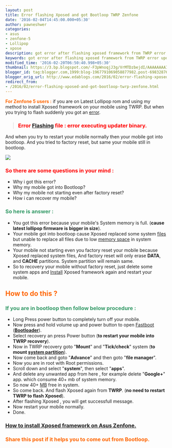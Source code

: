 ```yaml
---
layout: post
title: Error flashing Xposed and got Bootloop TWRP Zenfone
date: '2016-02-04T14:45:00.000+05:30'
author: pawneshwer
categories:
- asus
- zenfone-5
- Lollipop
- xpose
description: got error after flashing xposed framework from TWRP error updating system binary, got into bootloop after xposed failed to install through TWRP, recovery without reset
keywords: got error after flashing xposed framework from TWRP error updating system binary, got into bootloop after xposed failed to install through TWRP, recovery without reset
modified_time: '2016-02-20T06:50:40.998+05:30'
thumbnail: https://3.bp.blogspot.com/-F3pWnoqjJ3g/VrMTDzbejdI/AAAAAAAAIN8/rdlZVa-lZ_I/s72-c/11693041_852473011509890_599249428_n%2Bcopy.jpg
blogger_id: tag:blogger.com,1999:blog-1967791069058877982.post-6983287656675358096
blogger_orig_url: http://www.edablogs.com/2016/02/error-flashing-xposed-and-got-bootloop-twrp-zenfone.html
redirect_from:
- /2016/02/error-flashing-xposed-and-got-bootloop-twrp-zenfone.html
---
```


<span style="color: #ff6600;">**For Zenfone 5 users :**</span> if you are on Latest Lollipop rom and using my method to install Xposed framework on your mobile using TWRP. But when you trying to flash suddenly you got an [error](http://en.wikipedia.org/wiki/Error_%28baseball%29 "Error (baseball)").

> ### <span style="color: #ff0000;">Error [Flashing](http://en.wikipedia.org/wiki/Flashing_%28technology%29 "Flashing (technology)") file : error executing updater binary.</span>

And when you try to restart your mobile normally then your mobile got into bootloop. And you tried to factory reset, but same your mobile still in bootloop.

[![](https://3.bp.blogspot.com/-F3pWnoqjJ3g/VrMTDzbejdI/AAAAAAAAIN8/rdlZVa-lZ_I/s320/11693041_852473011509890_599249428_n%2Bcopy.jpg)](https://3.bp.blogspot.com/-F3pWnoqjJ3g/VrMTDzbejdI/AAAAAAAAIN8/rdlZVa-lZ_I/s1600/11693041_852473011509890_599249428_n%2Bcopy.jpg)

### <span style="color: #ff0000;">So there are some questions in your mind :</span>

*   Why i got this error?
*   Why my mobile got into Bootloop?
*   Why my mobile not starting even after factory reset?
*   How i can recover my mobile?

### <span style="color: #339966;">So here is answer :</span>

*   You got this error because your mobile's System memory is full. (**cause latest lollipop firmware is bigger in size**).
*   Your mobile got into bootloop cause Xposed replaced some system [files](http://en.wikipedia.org/wiki/Computer_file "Computer file") but unable to replace all files due to low [memory space](http://en.wikipedia.org/wiki/Computational_resource "Computational resource") in system memory.
*   Your mobile not starting even you factory reset your mobile because Xposed replaced system files, And factory reset will only erase **DATA**, and **CACHE** partitions. System partition will remain same.
*   So to recovery your mobile without factory reset, just delete some system apps and [Install](http://en.wikipedia.org/wiki/Install_%28Unix%29 "Install (Unix)") Xposed framework again and restart your mobile.

## <span style="color: #ff6600;">How to do this ?</span>

### <span style="color: #339966;">If you are in bootloop then follow below procedure :</span>

*   Long Press power button to completely turn off your mobile.
*   Now press and hold volume up and power button to open [Fastboot](http://en.wikipedia.org/wiki/Android_software_development "Android software development") (**[Bootloader](http://en.wikipedia.org/wiki/Booting "Booting")**).
*   Select recovery an press Power button (**to restart your mobile into TWRP recovery**).
*   Now in TWRP recovery goto "**Mount**" and "**Tick/check**" system (**to mount [system partition](http://en.wikipedia.org/wiki/System_partition_and_boot_partition "System partition and boot partition")**).
*   Now come back and goto "**Advance**" and then goto "**file manager**".
*   Now you are in root with Root permissions.
*   Scroll down and select "**system**", then select "**apps**".
*   And delete any unwanted app from here , for example delete "**Google+**" app. which consume 40+ mb of system memory.
*   So now 40+ [MB](http://en.wikipedia.org/wiki/Megabyte "Megabyte") free in system.
*   So come back. And flash Xposed again from **TWRP**. (**no need to restart TWRP to flash Xposed**).
*   After flashing Xposed , you will get successfull message.
*   Now restart your mobile normally.
*   Done.

### [How to install Xposed framework on Asus Zenfone.](https://www.edablogs.com/2016/02/install-xposed-framework-asus-zenfone-lollipop.html "How to install xposed framework on Asus zenfone")

### <span style="color: #ff6600;">Share this post if it helps you to come out from Bootloop.</span>